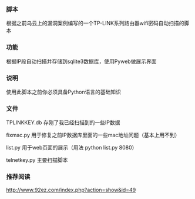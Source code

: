 ### 脚本
根据之前乌云上的漏洞案例编写的一个TP-LINK系列路由器wifi密码自动扫描的脚本
### 功能
根据IP段自动扫描并存储到sqlite3数据库，使用Pyweb做展示界面
### 说明
使用此脚本之前你必须具备Python语言的基础知识
### 文件
TPLINKKEY.db 存刚了我已经扫描到的一些IP数据

fixmac.py 用于修复之前IP数据库里面的一些mac地址问题（基本上用不到）

list.py 用于web页面的展示（用法 python list.py 8080）

telnetkey.py 主要扫描脚本
### 推荐阅读
http://www.92ez.com/index.php?action=show&id=49